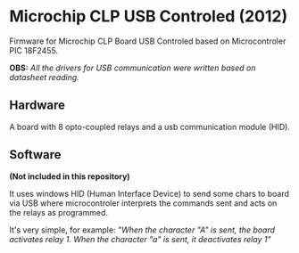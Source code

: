 # Microchip CLP USB Controled (2012)

Firmware for Microchip CLP Board USB Controled based on Microcontroler PIC 18F2455.

**OBS:** _All the drivers for USB communication were written based on datasheet reading._

## Hardware

A board with 8 opto-coupled relays and a usb communication module (HID).

## Software

**(Not included in this repository)**

It uses windows HID (Human Interface Device) to send some chars to board via USB where microcontroler interprets the commands sent and acts on the relays as programmed. 

It's very simple, for example: _"When the character "A" is sent, the board activates relay 1. When the character "a" is sent, it deactivates relay 1"_
